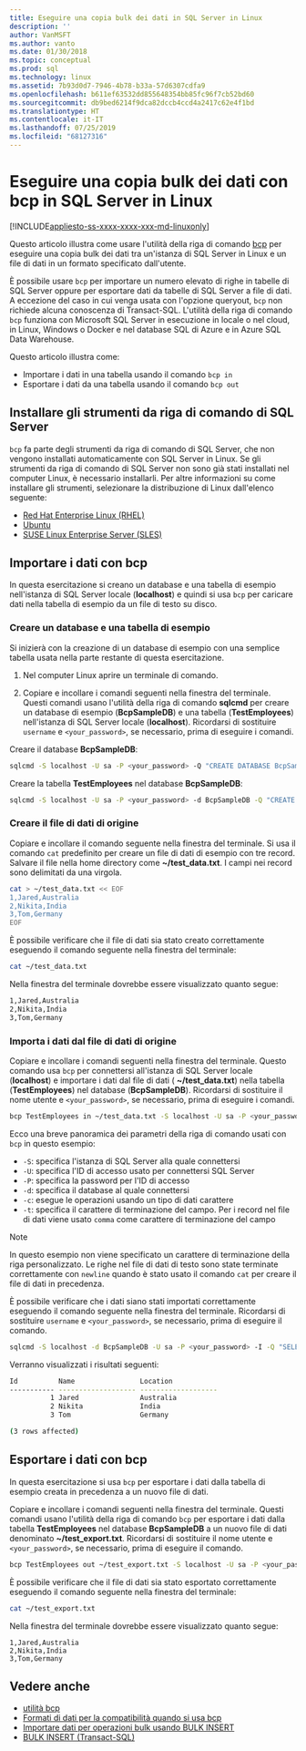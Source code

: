 ```yaml
---
title: Eseguire una copia bulk dei dati in SQL Server in Linux
description: ''
author: VanMSFT
ms.author: vanto
ms.date: 01/30/2018
ms.topic: conceptual
ms.prod: sql
ms.technology: linux
ms.assetid: 7b93d0d7-7946-4b78-b33a-57d6307cdfa9
ms.openlocfilehash: b611ef63532dd855648354bb85fc96f7cb52bd60
ms.sourcegitcommit: db9bed6214f9dca82dccb4ccd4a2417c62e4f1bd
ms.translationtype: HT
ms.contentlocale: it-IT
ms.lasthandoff: 07/25/2019
ms.locfileid: "68127316"
---
```

# <a name="bulk-copy-data-with-bcp-to-sql-server-on-linux"></a>Eseguire una copia bulk dei dati con bcp in SQL Server in Linux

[!INCLUDE[appliesto-ss-xxxx-xxxx-xxx-md-linuxonly](../includes/appliesto-ss-xxxx-xxxx-xxx-md-linuxonly.md)]

Questo articolo illustra come usare l'utilità della riga di comando [bcp](../tools/bcp-utility.md) per eseguire una copia bulk dei dati tra un'istanza di SQL Server in Linux e un file di dati in un formato specificato dall'utente.

È possibile usare `bcp` per importare un numero elevato di righe in tabelle di SQL Server oppure per esportare dati da tabelle di SQL Server a file di dati. A eccezione del caso in cui venga usata con l'opzione queryout, `bcp` non richiede alcuna conoscenza di Transact-SQL. L'utilità della riga di comando `bcp` funziona con Microsoft SQL Server in esecuzione in locale o nel cloud, in Linux, Windows o Docker e nel database SQL di Azure e in Azure SQL Data Warehouse.

Questo articolo illustra come:
- Importare i dati in una tabella usando il comando `bcp in`
- Esportare i dati da una tabella usando il comando `bcp out`

## <a name="install-the-sql-server-command-line-tools"></a>Installare gli strumenti da riga di comando di SQL Server

`bcp` fa parte degli strumenti da riga di comando di SQL Server, che non vengono installati automaticamente con SQL Server in Linux. Se gli strumenti da riga di comando di SQL Server non sono già stati installati nel computer Linux, è necessario installarli. Per altre informazioni su come installare gli strumenti, selezionare la distribuzione di Linux dall'elenco seguente:

- [Red Hat Enterprise Linux (RHEL)](sql-server-linux-setup-tools.md#RHEL)
- [Ubuntu](sql-server-linux-setup-tools.md#ubuntu)
- [SUSE Linux Enterprise Server (SLES)](sql-server-linux-setup-tools.md#SLES)

## <a name="import-data-with-bcp"></a>Importare i dati con bcp

In questa esercitazione si creano un database e una tabella di esempio nell'istanza di SQL Server locale (**localhost**) e quindi si usa `bcp` per caricare dati nella tabella di esempio da un file di testo su disco.

### <a name="create-a-sample-database-and-table"></a>Creare un database e una tabella di esempio

Si inizierà con la creazione di un database di esempio con una semplice tabella usata nella parte restante di questa esercitazione.

1. Nel computer Linux aprire un terminale di comando.

2. Copiare e incollare i comandi seguenti nella finestra del terminale. Questi comandi usano l'utilità della riga di comando **sqlcmd** per creare un database di esempio (**BcpSampleDB**) e una tabella (**TestEmployees**) nell'istanza di SQL Server locale (**localhost**). Ricordarsi di sostituire `username` e `<your_password>`, se necessario, prima di eseguire i comandi.

Creare il database **BcpSampleDB**:
```bash 
sqlcmd -S localhost -U sa -P <your_password> -Q "CREATE DATABASE BcpSampleDB;"
```
Creare la tabella **TestEmployees** nel database **BcpSampleDB**:
```bash 
sqlcmd -S localhost -U sa -P <your_password> -d BcpSampleDB -Q "CREATE TABLE TestEmployees (Id INT IDENTITY(1,1) NOT NULL PRIMARY KEY, Name NVARCHAR(50), Location NVARCHAR(50));"
```
### <a name="create-the-source-data-file"></a>Creare il file di dati di origine
Copiare e incollare il comando seguente nella finestra del terminale. Si usa il comando `cat` predefinito per creare un file di dati di esempio con tre record. Salvare il file nella home directory come **~/test_data.txt**. I campi nei record sono delimitati da una virgola.

```bash
cat > ~/test_data.txt << EOF
1,Jared,Australia
2,Nikita,India
3,Tom,Germany
EOF
```

È possibile verificare che il file di dati sia stato creato correttamente eseguendo il comando seguente nella finestra del terminale:
```bash 
cat ~/test_data.txt
```

Nella finestra del terminale dovrebbe essere visualizzato quanto segue:
```bash
1,Jared,Australia
2,Nikita,India
3,Tom,Germany
```

### <a name="import-data-from-the-source-data-file"></a>Importa i dati dal file di dati di origine
Copiare e incollare i comandi seguenti nella finestra del terminale. Questo comando usa `bcp` per connettersi all'istanza di SQL Server locale (**localhost**) e importare i dati dal file di dati ( **~/test_data.txt**) nella tabella (**TestEmployees**) nel database (**BcpSampleDB**). Ricordarsi di sostituire il nome utente e `<your_password>`, se necessario, prima di eseguire i comandi.

```bash 
bcp TestEmployees in ~/test_data.txt -S localhost -U sa -P <your_password> -d BcpSampleDB -c -t  ','
```

Ecco una breve panoramica dei parametri della riga di comando usati con `bcp` in questo esempio:
- `-S`: specifica l'istanza di SQL Server alla quale connettersi
- `-U`: specifica l'ID di accesso usato per connettersi SQL Server
- `-P`: specifica la password per l'ID di accesso
- `-d`: specifica il database al quale connettersi
- `-c`: esegue le operazioni usando un tipo di dati carattere
- `-t`: specifica il carattere di terminazione del campo. Per i record nel file di dati viene usato `comma` come carattere di terminazione del campo

> [!NOTE]
> In questo esempio non viene specificato un carattere di terminazione della riga personalizzato. Le righe nel file di dati di testo sono state terminate correttamente con `newline` quando è stato usato il comando `cat` per creare il file di dati in precedenza.

È possibile verificare che i dati siano stati importati correttamente eseguendo il comando seguente nella finestra del terminale. Ricordarsi di sostituire `username` e `<your_password>`, se necessario, prima di eseguire il comando.
```bash 
sqlcmd -S localhost -d BcpSampleDB -U sa -P <your_password> -I -Q "SELECT * FROM TestEmployees;"
```

Verranno visualizzati i risultati seguenti:
```bash
Id          Name                Location
----------- ------------------- -------------------
          1 Jared               Australia
          2 Nikita              India
          3 Tom                 Germany

(3 rows affected)
```

## <a name="export-data-with-bcp"></a>Esportare i dati con bcp

In questa esercitazione si usa `bcp` per esportare i dati dalla tabella di esempio creata in precedenza a un nuovo file di dati.

Copiare e incollare i comandi seguenti nella finestra del terminale. Questi comandi usano l'utilità della riga di comando `bcp` per esportare i dati dalla tabella **TestEmployees** nel database **BcpSampleDB** a un nuovo file di dati denominato **~/test_export.txt**.  Ricordarsi di sostituire il nome utente e `<your_password>`, se necessario, prima di eseguire il comando.

```bash 
bcp TestEmployees out ~/test_export.txt -S localhost -U sa -P <your_password> -d BcpSampleDB -c -t ','
```

È possibile verificare che il file di dati sia stato esportato correttamente eseguendo il comando seguente nella finestra del terminale:
```bash 
cat ~/test_export.txt
```

Nella finestra del terminale dovrebbe essere visualizzato quanto segue:
```
1,Jared,Australia
2,Nikita,India
3,Tom,Germany
```

## <a name="see-also"></a>Vedere anche
- [utilità bcp](../tools/bcp-utility.md)
- [Formati di dati per la compatibilità quando si usa bcp](../relational-databases/import-export/specify-data-formats-for-compatibility-when-using-bcp-sql-server.md)
- [Importare dati per operazioni bulk usando BULK INSERT](../relational-databases/import-export/import-bulk-data-by-using-bulk-insert-or-openrowset-bulk-sql-server.md)
- [BULK INSERT (Transact-SQL)](../t-sql/statements/bulk-insert-transact-sql.md)
